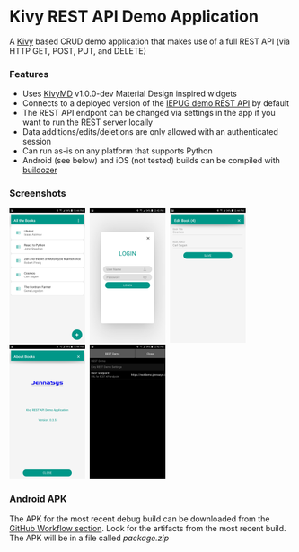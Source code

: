 # Kivy REST API Demo Application
A [Kivy](https://kivy.org) based CRUD demo application that makes use of a full REST API (via HTTP GET, POST, PUT, and DELETE) 

### Features
- Uses [KivyMD](https://kivymd.readthedocs.io/en/latest/) v1.0.0-dev Material Design inspired widgets
- Connects to a deployed version of the [IEPUG demo REST API](https://github.com/IEPUG/2022_07_REST-API_2) by default
- The REST API endpont can be changed via settings in the app if you want to run the REST server locally
- Data additions/edits/deletions are only allowed with an authenticated session
- Can run as-is on any platform that supports Python
- Android (see below) and iOS (not tested) builds can be compiled with [buildozer](https://buildozer.readthedocs.io/en/latest/index.html)

### Screenshots
<img src="images/Kivy_REST_Demo_List.jpg" width="135" alt="App screen - List"/>&nbsp;&nbsp;<img src="images/Kivy_REST_Demo_Login.jpg" width="135" alt="App screen - Login"/>&nbsp;&nbsp;<img src="images/Kivy_REST_Demo_Edit.jpg" width="135" alt="App screen - Edit"/>&nbsp;&nbsp;<img src="images/Kivy_REST_Demo_About.jpg" width="135" alt="App screen - About"/>&nbsp;&nbsp;<img src="images/Kivy_REST_Demo_Settings.jpg" width="135" alt="App screen - Settings"/>
### Android APK
The APK for the most recent debug build can be downloaded from the [GitHub Workflow section](https://github.com/JennaSys/kivy_rest/actions/workflows/main.yml). Look for the artifacts from the most recent build. The APK will be in a file called _package.zip_
